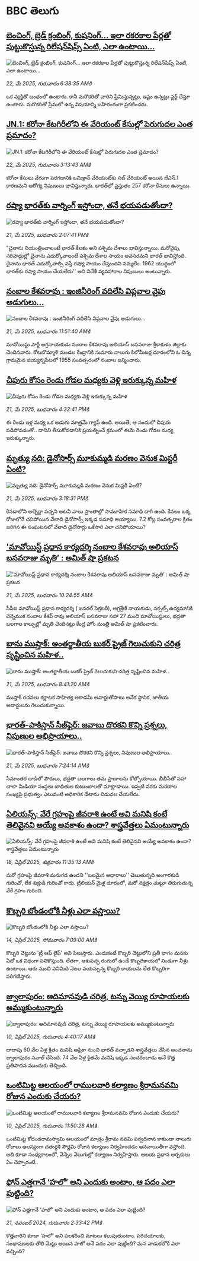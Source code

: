 # BBC తెలుగు## [బెంచింగ్, బ్రెడ్ క్రంబింగ్, కుషనింగ్... ఇలా రకరకాల పేర్లతో పుట్టుకొస్తున్న రిలేషన్‌షిప్స్ ఏంటి, ఎలా ఉంటాయి...](https://www.bbc.com/telugu/articles/cpd41vj9jdxo?at_campaign=githubrss)![బెంచింగ్, బ్రెడ్ క్రంబింగ్, కుషనింగ్... ఇలా రకరకాల పేర్లతో పుట్టుకొస్తున్న రిలేషన్‌షిప్స్ ఏంటి, ఎలా ఉంటాయి...](https://ichef.bbci.co.uk/ace/standard/240/cpsprodpb/bc75/live/4d2e5a30-36d6-11f0-b84e-417dbe11adb9.jpg)_22, మే 2025, గురువారం 6:38:35 AMకి_ఒక వ్యక్తితో బంధంలో ఉంటారు. కానీ మరొకరితో వారిని ప్రేమిస్తున్నట్లు, ఇష్టం ఉన్నట్లు ఫ్లర్ట్ చేస్తూ ఉంటారు. మరొకరితో ప్రేమలో ఉన్న విషయాన్ని బహిరంగంగా ప్రకటించరు.## [JN.1: కరోనా కేటగిరీలోని ఈ వేరియంట్ కేసుల్లో పెరుగుదల ఎంత ప్రమాదం?](https://www.bbc.com/telugu/articles/c8xggnpvqddo?at_campaign=githubrss)![JN.1: కరోనా కేటగిరీలోని ఈ వేరియంట్ కేసుల్లో పెరుగుదల ఎంత ప్రమాదం?](https://ichef.bbci.co.uk/ace/standard/240/cpsprodpb/c52e/live/b6466d70-3639-11f0-8519-3b5a01ebe413.jpg)_22, మే 2025, గురువారం 3:13:43 AMకి_కరోనా కేసులు వేగంగా పెరగడానికి ఒమిక్రాన్ వేరియంట్‌కు సబ్ వేరియంట్ అయిన జేఎన్.1 కారణమని ఆరోగ్య నిపుణులు భావిస్తున్నారు. భారత్‌లో ప్రస్తుతం 257 కరోనా కేసులు ఉన్నాయి.## [రష్యా భారత్‌కు వార్నింగ్ ఇస్తోందా, తనే భయపడుతోందా?](https://www.bbc.com/telugu/articles/czr88nym3v5o?at_campaign=githubrss)![రష్యా భారత్‌కు వార్నింగ్ ఇస్తోందా, తనే భయపడుతోందా?](https://ichef.bbci.co.uk/ace/standard/240/cpsprodpb/5f8a/live/c978e130-357a-11f0-96c3-cf669419a2b0.jpg)_21, మే 2025, బుధవారం 2:07:41 PMకి_"చైనాను నియంత్రించాలంటే భారత్ కీలకం అని పశ్చిమ దేశాలు భావిస్తున్నాయి. మరోవైపు, సరిహద్దుల్లో చైనాను ఎదుర్కోవాలంటే పశ్చిమ దేశాల సాయం అవసరమని భారత్ భావిస్తోంది. చైనాను భారత్ ఎదుర్కోవాల్సి వస్తే రష్యా సాయం చేస్తుందని నమ్మలేం. 1962 యుద్ధంలో భారత్‌కు రష్యా సాయం చేయలేదు'' అని విదేశీ వ్యవహారాల నిపుణులు అంటున్నారు.## [నంబాల కేశవరావు : ఇంజినీరింగ్ వదిలేసి విప్లవాల వైపు అడుగులు...](https://www.bbc.com/telugu/articles/czell99ldgeo?at_campaign=githubrss)![నంబాల కేశవరావు : ఇంజినీరింగ్ వదిలేసి విప్లవాల వైపు అడుగులు...](https://ichef.bbci.co.uk/ace/standard/240/cpsprodpb/5413/live/f53fefa0-3635-11f0-96c3-cf669419a2b0.png)_21, మే 2025, బుధవారం 11:51:40 AMకి_మావోయిస్టు పార్టీ అగ్రనాయకుడు  నంబాల కేశవరావు అలియాస్ బసవరాజు శ్రీకాకుళం జిల్లాకు చెందినవారు. కోటబొమ్మాళి మండల కేంద్రానికి సుమారు నాలుగు కిలోమీటర్ల దూరంలోని ఓ చిన్న గ్రామమైన జియ్యన్నపేటలో 1955 సంవత్సరంలో నంబాల జన్మించారు.## [చీపురు కోసం రెండు గోడల మధ్యకు వెళ్లి ఇరుక్కున్న మహిళ](https://www.bbc.com/telugu/articles/cp3nng2rwk2o?at_campaign=githubrss)![చీపురు కోసం రెండు గోడల మధ్యకు వెళ్లి ఇరుక్కున్న మహిళ](https://ichef.bbci.co.uk/ace/standard/240/cpsprodpb/1299/live/2a6069c0-365f-11f0-8519-3b5a01ebe413.jpg)_21, మే 2025, బుధవారం 4:32:41 PMకి_ఈ రెండు ఇళ్ల మధ్య ఒక అడుగు మాత్రమే గ్యాప్ ఉంది. అయితే, ఆ సందులో చీపురు పడిపోవడంతో.. దానిని తీసుకోవడానికి ప్రయత్నించే క్రమంలో ఈమె రెండు గోడల మధ్య ఇరుక్కున్నారు.## [మృత్యు నది: డైనోసార్స్ మూకుమ్మడి మరణం వెనుక మిస్టరీ ఏంటి? ](https://www.bbc.com/telugu/articles/c4g2297ppddo?at_campaign=githubrss)![మృత్యు నది: డైనోసార్స్ మూకుమ్మడి మరణం వెనుక మిస్టరీ ఏంటి? ](https://ichef.bbci.co.uk/ace/standard/240/cpsprodpb/83eb/live/053605a0-358e-11f0-9b2c-138cad92aeb3.jpg)_21, మే 2025, బుధవారం 3:18:31 PMకి_కెనడాలోని అల్బెర్టా పచ్చని అటవీ వాలు ప్రాంతాల్లో సామూహిక సమాధి దాగి ఉంది. కేవలం ఒక్క రోజులోనే చనిపోయిన వేలాది డైనోసార్స్ ఇక్కడ సమాధి అయ్యాయి. 7.2 కోట్ల సంవత్సరాల క్రితం జరిగిన ఈ సంఘటనలో వేలాది డైనోసార్లు ఒకేసారి ఎలా చనిపోయాయి?## ['మావోయిస్ట్ ప్రధాన కార్యదర్శి నంబాల కేశవరావు అలియాస్ బసవరాజు మృతి’ : అమిత్ షా ప్రకటన](https://www.bbc.com/telugu/articles/c4g7783510ko?at_campaign=githubrss)!['మావోయిస్ట్ ప్రధాన కార్యదర్శి నంబాల కేశవరావు అలియాస్ బసవరాజు మృతి’ : అమిత్ షా ప్రకటన](https://ichef.bbci.co.uk/ace/standard/240/cpsprodpb/73a9/live/cb82b580-362b-11f0-8519-3b5a01ebe413.jpg)_21, మే 2025, బుధవారం 10:24:55 AMకి_సీపీఐ మావోయిస్ట్ ప్రధాన కార్యదర్శి ( జనరల్ సెక్రటరీ), అగ్రశ్రేణి నాయకుడు, నక్సల్స్ ఉద్యమానికి వెన్నెముక నంబాల కేశవ్ రావు అలియాస్ బసవరాజు సహా 27 మంది మావోయిస్టులు, భద్రతా బలగాల కాల్పుల్లో మృతి చెందినట్లు కేంద్ర హోం మంత్రి అమిత్ షా ప్రకటించారు.## [బాను ముష్తాక్: అంతర్జాతీయ బుకర్ ప్రైజ్ గెలుచుకుని చరిత్ర సృష్టించిన మహిళ..](https://www.bbc.com/telugu/articles/cd622l0z26qo?at_campaign=githubrss)![బాను ముష్తాక్: అంతర్జాతీయ బుకర్ ప్రైజ్ గెలుచుకుని చరిత్ర సృష్టించిన మహిళ..](https://ichef.bbci.co.uk/ace/standard/240/cpsprodpb/b029/live/e1177110-360d-11f0-93af-65ca98fecafc.jpg)_21, మే 2025, బుధవారం 8:41:20 AMకి_ముష్తా‌క్ రచనలు కర్ణాటక సాహిత్య అకాడమీ అవార్డుతోపాటు అనేక స్థానిక, జాతీయ అవార్డులను గెలుచుకున్నాయి.## [భారత్-పాకిస్తాన్ సీజ్‌ఫైర్: జవాబు దొరకని కొన్ని ప్రశ్నలు, నిపుణుల అభిప్రాయాలు..](https://www.bbc.com/telugu/articles/cz0dd315lg3o?at_campaign=githubrss)![భారత్-పాకిస్తాన్ సీజ్‌ఫైర్: జవాబు దొరకని కొన్ని ప్రశ్నలు, నిపుణుల అభిప్రాయాలు..](https://ichef.bbci.co.uk/ace/standard/240/cpsprodpb/ae31/live/e2342af0-3579-11f0-96c3-cf669419a2b0.jpg)_21, మే 2025, బుధవారం 7:24:14 AMకి_సీమాంతర దాడిలో పౌరులు, భద్రతా బలగాలు తమ ప్రాణాలను కోల్పోయాయి. బీబీసీతో సహా చాలా మీడియా సంస్థలు బాధితుల కుటుంబాలతో మాట్లాడాయి. ఇప్పటి వరకు మరణాల సంఖ్యపై ప్రభుత్వం ఎటువంటి అధికారిక డేటాను విడుదల చేయలేదు.## [ఏలియన్స్: వేరే గ్రహంపై జీవరాశి ఉంటే అవి మనిషి కంటే తెలివైనవి అయ్యే అవకాశం ఉందా? శాస్త్రవేత్తలు ఏమంటున్నారు](https://www.bbc.com/telugu/articles/cn7xelz1r85o?at_campaign=githubrss)![ఏలియన్స్: వేరే గ్రహంపై జీవరాశి ఉంటే అవి మనిషి కంటే తెలివైనవి అయ్యే అవకాశం ఉందా? శాస్త్రవేత్తలు ఏమంటున్నారు](https://ichef.bbci.co.uk/ace/standard/240/cpsprodpb/b07b/live/a29a56f0-1b9b-11f0-a455-cf1d5f751d2f.png)_18, ఏప్రిల్ 2025, శుక్రవారం 11:35:13 AMకి_మరో గ్రహంపై జీవరాశి మనుగడ ఉందని ''బలమైన ఆధారాలు'' చెబుతున్నది అంగారకుడి గురించో, లేక శుక్రుడి గురించో కాదు. ట్రిలియన్ మైళ్ల దూరంలో, మరో నక్షత్రం చుట్టూ తిరుగుతున్న వేరే గ్రహం గురించి.## [కొబ్బరి బోండంలోకి నీళ్లు ఎలా వస్తాయి?](https://www.bbc.com/telugu/articles/czjn4mzxxy8o?at_campaign=githubrss)![కొబ్బరి బోండంలోకి నీళ్లు ఎలా వస్తాయి?](https://ichef.bbci.co.uk/ace/standard/240/cpsprodpb/46c5/live/684a55e0-18fd-11f0-8b11-7756b7b808cc.jpg)_14, ఏప్రిల్ 2025, సోమవారం 7:09:00 AMకి_కొబ్బరి చెట్టును 'ట్రీ ఆఫ్ లైఫ్' అని పిలుస్తారు. ఎందుకంటే కొబ్బరి చెట్టులోని ప్రతీ భాగం మనకు ఏదో ఒక విధంగా పనికొస్తుంది. లేతగా, ఆకుపచ్చ రంగులో ఉండే కొబ్బరికాయలో నిండుగా నీళ్లు ఉంటాయి. ఆరు నుంచి ఎనిమిది నెలల వయస్సున్న కొబ్బరి కాయలను లేత కొబ్బరిగా పరిగణిస్తారు.## [జ్వాలాపురం: ఆదిమానవుడి చరిత్ర, టన్ను వెయ్యి రూపాయలకు అమ్ముకుంటున్నారు ](https://www.bbc.com/telugu/articles/creqqnwdd5qo?at_campaign=githubrss)![జ్వాలాపురం: ఆదిమానవుడి చరిత్ర, టన్ను వెయ్యి రూపాయలకు అమ్ముకుంటున్నారు ](https://ichef.bbci.co.uk/ace/standard/240/cpsprodpb/765e/live/b472e2d0-15b4-11f0-842b-a7355694993d.jpg)_10, ఏప్రిల్ 2025, గురువారం 4:40:17 AMకి_దాదాపు 60 వేల ఏళ్ల క్రితం మనిషి ఆఫ్రికా నుంచి భారత్ వచ్చాడని శాస్త్రవేత్తలు వేసిన అంచనాను జ్వాలాపురం సవాల్ చేసింది. 74 వేల ఏళ్ల క్రితమే మనిషి ఇక్కడ సంచరించాడు అనే కొత్త ప్రతిపాదన ముందుకు తెచ్చింది.## [ఒంటిమిట్ట ఆలయంలో రాములవారి కల్యాణం శ్రీరామనవమి రోజున ఎందుకు చేయరు?](https://www.bbc.com/telugu/articles/ce822j5e465o?at_campaign=githubrss)![ఒంటిమిట్ట ఆలయంలో రాములవారి కల్యాణం శ్రీరామనవమి రోజున ఎందుకు చేయరు?](https://ichef.bbci.co.uk/ace/standard/240/cpsprodpb/fed5/live/25534d40-1601-11f0-b58a-6113af226972.jpg)_10, ఏప్రిల్ 2025, గురువారం 11:50:28 AMకి_ఒంటిమిట్ట కోదండరామస్వామి ఆలయంలో మాత్రం శ్రీరామ నవమి పర్వదినాన కాకుండా నాలుగు రోజులు ఆలస్యంగా చతుర్దశి పౌర్ణమి రోజున కల్యాణం నిర్వహించడం ఆనవాయితీగా వస్తోంది. అది కూడా సంధ్యకాలంలో, వెన్నెల వెలుగుల్లో కల్యాణం నిర్వహిస్తారు. ఆలయ ప్రధాన అర్చకులు ఏం చెప్పారంటే..## [ఫోన్ ఎత్తగానే ‘హలో’ అని ఎందుకు అంటాం, ఆ పదం ఎలా పుట్టింది?](https://www.bbc.com/telugu/articles/cgj7x7gdjq4o?at_campaign=githubrss)![ఫోన్ ఎత్తగానే ‘హలో’ అని ఎందుకు అంటాం, ఆ పదం ఎలా పుట్టింది?](https://ichef.bbci.co.uk/ace/standard/240/cpsprodpb/0618/live/7a20ebb0-a807-11ef-b21e-5359bd56d02f.jpg)_21, నవంబర్ 2024, గురువారం 2:33:42 PMకి_కొత్తవారిని కూడా ‘హలో’ అని పలకరించి మాటలు కలుపుతుంటాం.  పరిచయాలకు, సంభాషణలకు తొలి మెట్టు అయిన హలో అనే పదం ఎలా పుట్టింది? మన వాడుకలోకి ఎలా వచ్చింది?